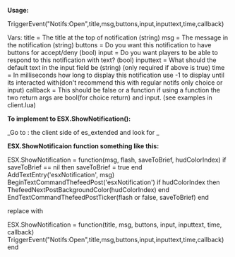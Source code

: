**Usage:**

TriggerEvent("Notifs:Open",title,msg,buttons,input,inputtext,time,callback)

Vars: 
title       = The title at the top of notification (string)
msg         = The message in the notification (string)
buttons     = Do you want this notification to have buttons for accept/deny (bool)
input       = Do you want players to be able to respond to this notification with text? (bool)
inputtext   = What should the default text in the input field be (string) (only required if above is true)
time        = In milliseconds how long to display this notification use -1 to display until its interacted with(don't recommend this with regular notifs only choice or input)
callback    = This should be false or a function if using a function the two return args are bool(for choice return) and input. (see examples in client.lua)



**To implement to ESX.ShowNotification():**


_Go to : the client side of es_extended and look for _

**ESX.ShowNotificaion function something like this:**

ESX.ShowNotification = function(msg, flash, saveToBrief, hudColorIndex)
  if saveToBrief == nil then saveToBrief = true end
  AddTextEntry('esxNotification', msg)
  BeginTextCommandThefeedPost('esxNotification')
  if hudColorIndex then ThefeedNextPostBackgroundColor(hudColorIndex) end
  EndTextCommandThefeedPostTicker(flash or false, saveToBrief)
end

replace with 

ESX.ShowNotification = function(title, msg, buttons, input, inputtext, time, callback)
  TriggerEvent("Notifs:Open",title,msg,buttons,input,inputtext,time,callback)
end
